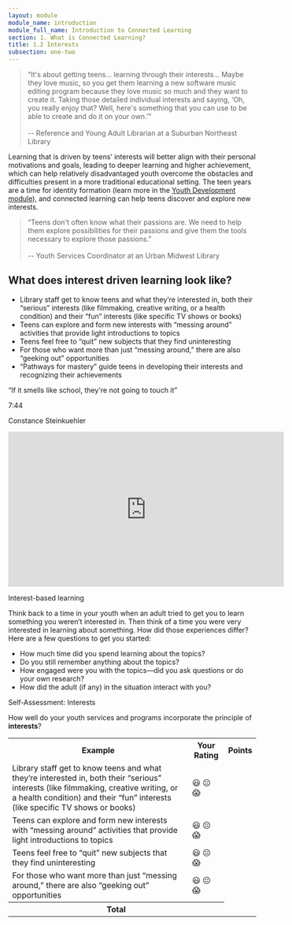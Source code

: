 ```yaml
---
layout: module
module_name: introduction
module_full_name: Introduction to Connected Learning
section: 1. What is Connected Learning?
title: 1.2 Interests
subsection: one-two
---
```


<!-- quote from INST_013 -->

> “It's about getting teens... learning through their interests… Maybe they love music, so you get them learning a new software music editing program because they love music so much and they want to create it. Taking those detailed individual interests and saying, ‘Oh, you really enjoy that? Well, here's something that you can use to be able to create and do it on your own.’”<br/><br/> -- Reference and Young Adult Librarian at a Suburban Northeast Library

Learning that is driven by teens’ interests will better align with their personal motivations and goals, leading to deeper learning and higher achievement, which can help relatively disadvantaged youth overcome the obstacles and difficulties present in a more traditional educational setting. The teen years are a time for identity formation (learn more in the [Youth Development module](../youth-development)), and connected learning can help teens discover and explore new interests. 

<!-- quote from INTK_019 -->

> “Teens don't often know what their passions are. We need to help them explore possibilities for their passions and give them the tools necessary to explore those passions.”<br/><br/>-- Youth Services Coordinator at an Urban Midwest Library

## What does interest driven learning look like? 
* Library staff get to know teens and what they’re interested in, both their “serious” interests (like filmmaking, creative writing, or a health condition) and their “fun” interests (like specific TV shows or books)
* Teens can explore and form new interests with “messing around” activities that provide light introductions to topics 
* Teens feel free to “quit” new subjects that they find uninteresting
* For those who want more than just “messing around,” there are also “geeking out” opportunities
* “Pathways for mastery” guide teens in developing their interests and recognizing their achievements

<div class="case_study_box">
<p class="box-title">“If it smells like school, they're not going to touch it”</p>
<p class="videotime">7:44</p><p class="source">Constance Steinkuehler</p>

<div class="video">
<iframe width="560" height="315" src="https://www.youtube.com/embed/3wMk8SqFoEk" frameborder="0" allow="autoplay; encrypted-media" allowfullscreen></iframe>
</div>
</div>

<div class="reflection">
  <p>Interest-based learning</p>
  <p>Think back to a time in your youth when an adult tried to get you to learn something you weren’t interested in. Then think of a time you were very interested in learning about something. How did those experiences differ? Here are a few questions to get you started:</p>
<ul>
  <li>How much time did you spend learning about the topics? </li>
  <li>Do you still remember anything about the topics? </li>
  <li>How engaged were you with the topics—did you ask questions or do your own research? </li>
  <li>How did the adult (if any) in the situation interact with you?</li>
</ul>
  </div>

  <div class="reflection">
	<p>Self-Assessment: Interests</p>
	<p>How well do your youth services and programs incorporate the principle of <b>interests</b>?</p>
	<table class="worksheet">
		<tr>
			<th>Example</th>
			<th>Your Rating</th>
			<th>Points</th>
		</tr>
		<tr>
			<td>Library staff get to know teens and what they’re interested in, both their “serious” interests (like filmmaking, creative writing, or a health condition) and their “fun” interests (like specific TV shows or books)</td>
			<td>😃 😐 😱</td>
			<td></td>
		</tr>
		<tr>
			<td>Teens can explore and form new interests with “messing around” activities that provide light introductions to topics</td>
			<td>😃 😐 😱</td>
			<td></td>
		</tr>
		<tr>
			<td>Teens feel free to “quit” new subjects that they find uninteresting</td>
			<td>😃 😐 😱</td>
			<td></td>
		</tr>
		<tr>
			<td>For those who want more than just “messing around,” there are also “geeking out” opportunities</td>
			<td>😃 😐 😱</td>
			<td></td>
		</tr>
				<tr>
			<th colspan="2">Total</th>
			<td></td>
		</tr>
	</table>
</div>
